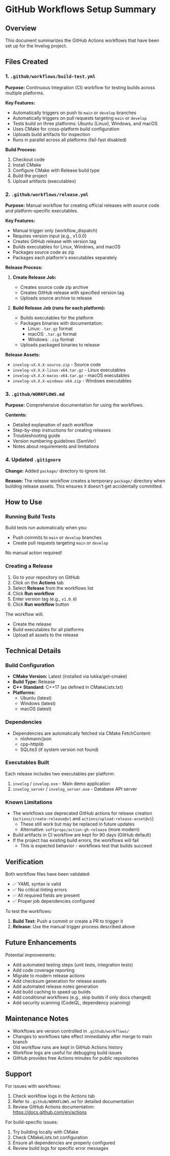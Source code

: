 # GitHub Workflows Setup Summary

## Overview
This document summarizes the GitHub Actions workflows that have been set up for the Invelog project.

## Files Created

### 1. `.github/workflows/build-test.yml`
**Purpose:** Continuous Integration (CI) workflow for testing builds across multiple platforms.

**Key Features:**
- Automatically triggers on push to `main` or `develop` branches
- Automatically triggers on pull requests targeting `main` or `develop`
- Tests build on three platforms: Ubuntu (Linux), Windows, and macOS
- Uses CMake for cross-platform build configuration
- Uploads build artifacts for inspection
- Runs in parallel across all platforms (fail-fast disabled)

**Build Process:**
1. Checkout code
2. Install CMake
3. Configure CMake with Release build type
4. Build the project
5. Upload artifacts (executables)

### 2. `.github/workflows/release.yml`
**Purpose:** Manual workflow for creating official releases with source code and platform-specific executables.

**Key Features:**
- Manual trigger only (workflow_dispatch)
- Requires version input (e.g., v1.0.0)
- Creates GitHub release with version tag
- Builds executables for Linux, Windows, and macOS
- Packages source code as zip
- Packages each platform's executables separately

**Release Process:**
1. **Create Release Job:**
   - Creates source code zip archive
   - Creates GitHub release with specified version tag
   - Uploads source archive to release

2. **Build Release Job (runs for each platform):**
   - Builds executables for the platform
   - Packages binaries with documentation:
     - Linux: `.tar.gz` format
     - macOS: `.tar.gz` format
     - Windows: `.zip` format
   - Uploads packaged binaries to release

**Release Assets:**
- `invelog-vX.X.X-source.zip` - Source code
- `invelog-vX.X.X-linux-x64.tar.gz` - Linux executables
- `invelog-vX.X.X-macos-x64.tar.gz` - macOS executables
- `invelog-vX.X.X-windows-x64.zip` - Windows executables

### 3. `.github/WORKFLOWS.md`
**Purpose:** Comprehensive documentation for using the workflows.

**Contents:**
- Detailed explanation of each workflow
- Step-by-step instructions for creating releases
- Troubleshooting guide
- Version numbering guidelines (SemVer)
- Notes about requirements and limitations

### 4. Updated `.gitignore`
**Change:** Added `package/` directory to ignore list.

**Reason:** The release workflow creates a temporary `package/` directory when building release assets. This ensures it doesn't get accidentally committed.

## How to Use

### Running Build Tests
Build tests run automatically when you:
- Push commits to `main` or `develop` branches
- Create pull requests targeting `main` or `develop`

No manual action required!

### Creating a Release
1. Go to your repository on GitHub
2. Click on the **Actions** tab
3. Select **Release** from the workflows list
4. Click **Run workflow**
5. Enter version tag (e.g., `v1.0.0`)
6. Click **Run workflow** button

The workflow will:
- Create the release
- Build executables for all platforms
- Upload all assets to the release

## Technical Details

### Build Configuration
- **CMake Version:** Latest (installed via lukka/get-cmake)
- **Build Type:** Release
- **C++ Standard:** C++17 (as defined in CMakeLists.txt)
- **Platforms:** 
  - Ubuntu (latest)
  - Windows (latest)
  - macOS (latest)

### Dependencies
- Dependencies are automatically fetched via CMake FetchContent:
  - nlohmann/json
  - cpp-httplib
  - SQLite3 (if system version not found)

### Executables Built
Each release includes two executables per platform:
1. `invelog` / `invelog.exe` - Main demo application
2. `invelog_server` / `invelog_server.exe` - Database API server

### Known Limitations
- The workflows use deprecated GitHub actions for release creation (`actions/create-release@v1` and `actions/upload-release-asset@v1`)
  - These still work but may be replaced in future updates
  - Alternative: `softprops/action-gh-release` (more modern)
- Build artifacts in CI workflow are kept for 90 days (GitHub default)
- If the project has existing build errors, the workflows will fail
  - This is expected behavior - workflows test that builds succeed

## Verification

Both workflow files have been validated:
- ✅ YAML syntax is valid
- ✅ No critical linting errors
- ✅ All required fields are present
- ✅ Proper job dependencies configured

To test the workflows:
1. **Build Test:** Push a commit or create a PR to trigger it
2. **Release:** Use the manual trigger process described above

## Future Enhancements

Potential improvements:
- Add automated testing steps (unit tests, integration tests)
- Add code coverage reporting
- Migrate to modern release actions
- Add checksum generation for release assets
- Add automated release notes generation
- Add build caching to speed up builds
- Add conditional workflows (e.g., skip builds if only docs changed)
- Add security scanning (CodeQL, dependency scanning)

## Maintenance Notes

- Workflows are version controlled in `.github/workflows/`
- Changes to workflows take effect immediately after merge to main branch
- Old workflow runs are kept in GitHub Actions history
- Workflow logs are useful for debugging build issues
- GitHub provides free Actions minutes for public repositories

## Support

For issues with workflows:
1. Check workflow logs in the Actions tab
2. Refer to `.github/WORKFLOWS.md` for detailed documentation
3. Review GitHub Actions documentation: https://docs.github.com/en/actions

For build-specific issues:
1. Try building locally with CMake
2. Check CMakeLists.txt configuration
3. Ensure all dependencies are properly configured
4. Review build logs for specific error messages
